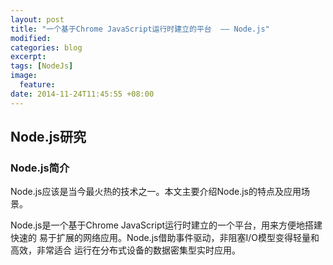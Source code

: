 ```yaml
---
layout: post
title: "一个基于Chrome JavaScript运行时建立的平台  —— Node.js"
modified:
categories: blog
excerpt:
tags: [NodeJs]
image:
  feature:
date: 2014-11-24T11:45:55 +08:00
---
```


## Node.js研究

### Node.js简介

Node.js应该是当今最火热的技术之一。本文主要介绍Node.js的特点及应用场景。

Node.js是一个基于Chrome JavaScript运行时建立的一个平台，用来方便地搭建快速的 易于扩展的网络应用。Node.js借助事件驱动，非阻塞I/O模型变得轻量和高效，非常适合 运行在分布式设备的数据密集型实时应用。

